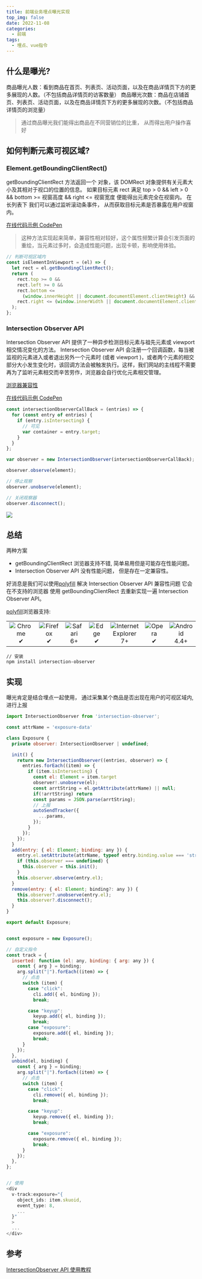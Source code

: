 ```yaml
---
title: 前端业务埋点曝光实现
top_img: false
date: 2022-11-08
categories:
  - 前端
tags:
  - 埋点、vue指令
---
```


## 什么是曝光?

商品曝光人数：看到商品在首页、列表页、活动页面，以及在商品详情页下方的更多展现的人数。（不包括商品详情页的访客数量）
商品曝光次数：商品在店铺首页、列表页、活动页面，以及在商品详情页下方的更多展现的次数。（不包括商品详情页的浏览量）

> 通过商品曝光我们能得出商品在不同营销位的比重， 从而得出用户操作喜好

## 如何判断元素可视区域?

### Element.getBoundingClientRect()

getBoundingClientRect 方法返回一个 对象，该 DOMRect 对象提供有关元素大小及其相对于视口的位置的信息。
如果目标元素 rect 满足 top > 0 && left > 0 && bottom >= 视窗高度 && right <= 视窗宽度
便能得出元素完全在视窗内。 在长列表下 我们可以通过监听滚动条事件， 从而获取目标元素是否暴露在用户视窗内。

[在线代码示例 CodePen](https://codepen.io/l1uqi/pen/ExRZKeN)

> 这种方法实现起来简单，兼容性相对较好，这个属性频繁计算会引发页面的重绘，当元素过多时，会造成性能问题，出现卡顿，影响使用体验。

```js
// 判断可视区域内
const isElementInViewport = (el) => {
  let rect = el.getBoundingClientRect();
  return (
    rect.top >= 0 &&
    rect.left >= 0 &&
    rect.bottom <=
      (window.innerHeight || document.documentElement.clientHeight) &&
    rect.right <= (window.innerWidth || document.documentElement.clientWidth)
  );
};
```

### Intersection Observer API

Intersection Observer API 提供了一种异步检测目标元素与祖先元素或 viewport 相交情况变化的方法。
Intersection Observer API 会注册一个回调函数，每当被监视的元素进入或者退出另外一个元素时 (或者 viewport )，或者两个元素的相交部分大小发生变化时，该回调方法会被触发执行。这样，我们网站的主线程不需要再为了监听元素相交而辛苦劳作，浏览器会自行优化元素相交管理。

[浏览器兼容性](https://developer.mozilla.org/zh-CN/docs/Web/API/Intersection_Observer_API#%E6%B5%8F%E8%A7%88%E5%99%A8%E5%85%BC%E5%AE%B9%E6%80%A7)

[在线代码示例 CodePen](https://codepen.io/l1uqi/pen/qBKRZLX?editors=1111)

```js
const intersectionObserverCallBack = (entries) => {
  for (const entry of entries) {
    if (entry.isIntersecting) {
      // 可见
      var container = entry.target;
    }
  }
};

var observer = new IntersectionObserver(intersectionObserverCallBack);

observer.observe(element);

// 停止观察
observer.unobserve(element);

// 关闭观察器
observer.disconnect();
```

![](https://user-images.githubusercontent.com/70128222/200589085-fac93e79-b391-448b-bd81-f33cf9a352f1.gif)

## 总结

两种方案

- getBoundingClientRect 浏览器支持不错, 简单易用但是可能存在性能问题。
- Intersection Observer API 没有性能问题， 但是存在一定兼容性。

好消息是我们可以使用[polyfill](https://github.com/GoogleChromeLabs/intersection-observer) 解决 Intersection Observer API 兼容性问题
它会在不支持的浏览器 使用 getBoundingClientRect 去重新实现一遍 Intersection Observer API。

[polyfill](https://github.com/GoogleChromeLabs/intersection-observer)浏览器支持:

<table>
  <tr>
    <td align="center">
      <img src="https://raw.github.com/alrra/browser-logos/39.2.2/src/chrome/chrome_48x48.png" alt="Chrome"><br>
      ✔
    </td>
    <td align="center">
      <img src="https://raw.github.com/alrra/browser-logos/39.2.2/src/firefox/firefox_48x48.png" alt="Firefox"><br>
      ✔
    </td>
    <td align="center">
      <img src="https://raw.github.com/alrra/browser-logos/39.2.2/src/safari/safari_48x48.png" alt="Safari"><br>
      6+
    </td>
    <td align="center">
      <img src="https://raw.github.com/alrra/browser-logos/39.2.2/src/edge/edge_48x48.png" alt="Edge"><br>
      ✔
    </td>
    <td align="center">
      <img src="https://raw.github.com/alrra/browser-logos/39.2.2/src/archive/internet-explorer_7-8/internet-explorer_7-8_48x48.png" alt="Internet Explorer"><br>
      7+
    </td>
    <td align="center">
      <img src="https://raw.github.com/alrra/browser-logos/39.2.2/src/opera/opera_48x48.png" alt="Opera"><br>
      ✔
    </td>
    <td align="center">
      <img src="https://raw.github.com/alrra/browser-logos/39.2.2/src/android/android_48x48.png" alt="Android"><br>
      4.4+
    </td>
  </tr>
</table>

```shell
// 安装
npm install intersection-observer
```

## 实现

曝光肯定是结合埋点一起使用， 通过采集某个商品是否出现在用户的可视区域内, 进行上报

```js
import IntersectionObserver from 'intersection-observer';

const attrName = 'exposure-data'

class Exposure {
  private observer: IntersectionObserver | undefined;

  init() {
    return new IntersectionObserver((entries, observer) => {
      entries.forEach((item) => {
        if (item.isIntersecting) {
          const el: Element = item.target
          observer!.unobserve(el);
          const arrtString = el.getAttribute(attrName) || null;
          if(!arrtString) return
          const params = JSON.parse(arrtString);
          // 上报
          autoSendTracker({
            ...params,
          });
        }
      });
    });
  }
  add(entry: { el: Element; binding: any }) {
    entry.el.setAttribute(attrName, typeof entry.binding.value === 'string' ? entry.binding.value : JSON.stringify(entry.binding.value))
    if (this.observer === undefined) {
      this.observer = this.init();
    }
    this.observer.observe(entry.el);
  }
  remove(entry: { el: Element; binding?: any }) {
    this.observer?.unobserve(entry.el);
    this.observer?.disconnect();
  }
}

export default Exposure;


const exposure = new Exposure();

// 自定义指令
const track = {
  inserted: function (el: any, binding: { arg: any }) {
    const { arg } = binding;
    arg.split("|").forEach((item) => {
      // 点击
      switch (item) {
        case "click":
          cli.add({ el, binding });
          break;

        case "keyup":
          keyup.add({ el, binding });
          break;
        case "exposure":
          exposure.add({ el, binding });
          break;
      }
    });
  },
  unbind(el, binding) {
    const { arg } = binding;
    arg.split("|").forEach((item) => {
      // 点击
      switch (item) {
        case "click":
          cli.remove({ el, binding });
          break;

        case "keyup":
          keyup.remove({ el, binding });
          break;

        case "exposure":
          exposure.remove({ el, binding });
          break;
      }
    });
  },
};


// 使用
<div
  v-track:exposure="{
    object_ids: item.skuoid,
    event_type: 8,
    ...
  }"
  >
  ...
</div>


```

## 参考

[IntersectionObserver API 使用教程](https://www.ruanyifeng.com/blog/2016/11/intersectionobserver_api.html)
